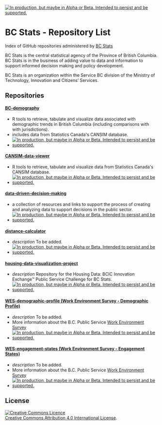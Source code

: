 <a rel="Delivery" href="https://github.com/BCDevExchange/docs/blob/master/discussion/projectstates.md"><img alt="In production, but maybe in Alpha or Beta. Intended to persist and be supported." style="border-width:0" src="http://bcdevexchange.org/badge/3.svg" title="In production, but maybe in Alpha or Beta. Intended to persist and be supported." /></a>


BC Stats - Repository List
============================================

Index of GitHub repositories administered by [BC Stats](http://www.bcstats.gov.bc.ca/Home.aspx)

BC Stats is the central statistical agency of the Province of British Columbia. BC Stats is in the business of adding value to data and information to support informed decision making and policy development.

BC Stats is an organization within the Service BC division of the Ministry of Technology, Innovation and Citizens’ Services.


Repositories
----------

#### [BC-demography](https://github.com/bcgov/BC-demography)

- R tools to retrieve, tabulate and visualize data associated with demographic trends in British Columbia (including comparisons with with jurisdictions).
- includes data from Statistics Canada's CANSIM database.
-   <a href="https://github.com/BCDevExchange/docs/blob/master/discussion/projectstates.md"> <img alt="In production, but maybe in Alpha or Beta. Intended to persist and be supported." src="https://camo.githubusercontent.com/2058739d64533475b124c5ce3d19a3865562fd29/687474703a2f2f626364657665786368616e67652e6f72672f62616467652f332e737667" title="In production, but maybe in Alpha or Beta. Intended to persist and be supported." data-canonical-src="http://bcdevexchange.org/badge/3.svg" style="max-width:100%;"/></a>


#### [CANSIM-data-viewer](https://github.com/bcgov/CANSIM-data-viewer)

- R tools to retrieve, tabulate and visualize data from Statistics Canada's CANSIM database.
-   <a href="https://github.com/BCDevExchange/docs/blob/master/discussion/projectstates.md"> <img alt="In production, but maybe in Alpha or Beta. Intended to persist and be supported." src="https://camo.githubusercontent.com/2058739d64533475b124c5ce3d19a3865562fd29/687474703a2f2f626364657665786368616e67652e6f72672f62616467652f332e737667" title="In production, but maybe in Alpha or Beta. Intended to persist and be supported." data-canonical-src="http://bcdevexchange.org/badge/3.svg" style="max-width:100%;"/></a>


#### [data-driven-decision-making](https://github.com/bcgov/data-driven-decision-making)

- a collection of resources and links to support the process of creating and analyzing data to support decisions in the public sector.
-   <a href="https://github.com/BCDevExchange/docs/blob/master/discussion/projectstates.md"> <img alt="In production, but maybe in Alpha or Beta. Intended to persist and be supported." src="https://camo.githubusercontent.com/2058739d64533475b124c5ce3d19a3865562fd29/687474703a2f2f626364657665786368616e67652e6f72672f62616467652f332e737667" title="In production, but maybe in Alpha or Beta. Intended to persist and be supported." data-canonical-src="http://bcdevexchange.org/badge/3.svg" style="max-width:100%;"/></a>


#### [distance-calculator](https://github.com/bcgov/distance-calculator)

-   _description_ To be added.
-   <a href="https://github.com/BCDevExchange/docs/blob/master/discussion/projectstates.md"> <img alt="In production, but maybe in Alpha or Beta. Intended to persist and be supported." src="https://camo.githubusercontent.com/2058739d64533475b124c5ce3d19a3865562fd29/687474703a2f2f626364657665786368616e67652e6f72672f62616467652f332e737667" title="In production, but maybe in Alpha or Beta. Intended to persist and be supported." data-canonical-src="http://bcdevexchange.org/badge/3.svg" style="max-width:100%;"/></a>


#### [housing-data-visualization-project](https://github.com/bcgov/housing-data-visualization-project)

-   _description_ Repository for the Housing Data: BCIC Innovation Exchange™ Public Service Challenge for BC Stats.
-   <a href="https://github.com/BCDevExchange/docs/blob/master/discussion/projectstates.md"> <img alt="In production, but maybe in Alpha or Beta. Intended to persist and be supported." src="https://camo.githubusercontent.com/2058739d64533475b124c5ce3d19a3865562fd29/687474703a2f2f626364657665786368616e67652e6f72672f62616467652f332e737667" title="In production, but maybe in Alpha or Beta. Intended to persist and be supported." data-canonical-src="http://bcdevexchange.org/badge/3.svg" style="max-width:100%;"/></a>




#### [WES-demographic-profile (Work Environment Survey - Demographic Profile)](https://github.com/bcgov/WES-demographic-profile)

-   _description_ To be added.
-   More information about the B.C. Public Service [Work Environment Survey](http://www.bcstats.gov.bc.ca/StatisticsBySubject/EmployeeResearch/WES.aspx)
-   <a href="https://github.com/BCDevExchange/docs/blob/master/discussion/projectstates.md"> <img alt="In production, but maybe in Alpha or Beta. Intended to persist and be supported." src="https://camo.githubusercontent.com/2058739d64533475b124c5ce3d19a3865562fd29/687474703a2f2f626364657665786368616e67652e6f72672f62616467652f332e737667" title="In production, but maybe in Alpha or Beta. Intended to persist and be supported." data-canonical-src="http://bcdevexchange.org/badge/3.svg" style="max-width:100%;"/></a>

#### [WES-engagement-states (Work Environment Survey - Engagement States)](https://github.com/bcgov/WES-engagement-states)

-   _description_ To be added.
-   More information about the B.C. Public Service [Work Environment Survey](http://www.bcstats.gov.bc.ca/StatisticsBySubject/EmployeeResearch/WES.aspx)
-   <a href="https://github.com/BCDevExchange/docs/blob/master/discussion/projectstates.md"> <img alt="In production, but maybe in Alpha or Beta. Intended to persist and be supported." src="https://camo.githubusercontent.com/2058739d64533475b124c5ce3d19a3865562fd29/687474703a2f2f626364657665786368616e67652e6f72672f62616467652f332e737667" title="In production, but maybe in Alpha or Beta. Intended to persist and be supported." data-canonical-src="http://bcdevexchange.org/badge/3.svg" style="max-width:100%;"/></a>


License
-------

<a rel="license" href="http://creativecommons.org/licenses/by/4.0/"><img alt="Creative Commons Licence" style="border-width:0" src="https://i.creativecommons.org/l/by/4.0/80x15.png" /></a><br /><a rel="license" href="http://creativecommons.org/licenses/by/4.0/">Creative Commons Attribution 4.0 International License</a>.
